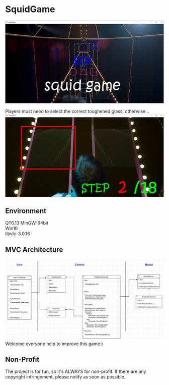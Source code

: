 # SquidGame

![image](https://github.com/srxrrrrr/SquidGame/blob/master/doc/opening.jpg)

Players must need to select the correct toughened glass, otherwise...
![image](https://github.com/srxrrrrr/SquidGame/blob/master/doc/play.jpg)

## Environment
QT6.13 MinGW-64bit  
Win10  
libvlc-3.0.16

## MVC Architecture
![image](https://github.com/srxrrrrr/SquidGame/blob/master/doc/MVC%20architecture.JPG)
Welcome everyone help to improve this game:)

## Non-Profit
The project is for fun, so it's ALWAYS for non-profit. If there are any copyright infringement, please notify as soon as possible.
